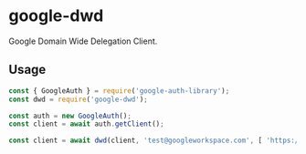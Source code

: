 # google-dwd
Google Domain Wide Delegation Client.

## Usage
```js
const { GoogleAuth } = require('google-auth-library');
const dwd = require('google-dwd');

const auth = new GoogleAuth();
const client = await auth.getClient();

const client = await dwd(client, 'test@googleworkspace.com', [ 'https://www.googleapis.com/auth/gmail.readonly' ]);
```
